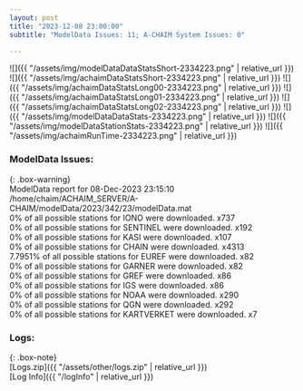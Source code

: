 ```yaml
---
layout: post
title: "2023-12-08 23:00:00"
subtitle: "ModelData Issues: 11; A-CHAIM System Issues: 0"

---
```


![]({{ "/assets/img/modelDataDataStatsShort-2334223.png" | relative_url }})
![]({{ "/assets/img/achaimDataStatsShort-2334223.png" | relative_url }})
![]({{ "/assets/img/achaimDataStatsLong00-2334223.png" | relative_url }})
![]({{ "/assets/img/achaimDataStatsLong01-2334223.png" | relative_url }})
![]({{ "/assets/img/achaimDataStatsLong02-2334223.png" | relative_url }})
![]({{ "/assets/img/modelDataDataStats-2334223.png" | relative_url }})
![]({{ "/assets/img/modelDataStationStats-2334223.png" | relative_url }})
![]({{ "/assets/img/achaimRunTime-2334223.png" | relative_url }})


### ModelData Issues:  
  
{: .box-warning}  
 ModelData report for 08-Dec-2023 23:15:10   
 /home/chaim/ACHAIM_SERVER/A-CHAIM/modelData/2023/342/23/modelData.mat   
 0% of all possible stations for IONO were downloaded. x737   
 0% of all possible stations for SENTINEL were downloaded. x192   
 0% of all possible stations for KASI were downloaded. x107   
 0% of all possible stations for CHAIN were downloaded. x4313   
 7.7951% of all possible stations for EUREF were downloaded. x82   
 0% of all possible stations for GARNER were downloaded. x82   
 0% of all possible stations for GREF were downloaded. x86   
 0% of all possible stations for IGS were downloaded. x86   
 0% of all possible stations for NOAA were downloaded. x290   
 0% of all possible stations for QGN were downloaded. x292   
 0% of all possible stations for KARTVERKET were downloaded. x7   
  


### Logs:  
  
{: .box-note}  
[Logs.zip]({{ "/assets/other/logs.zip" | relative_url }})  
[Log Info]({{ "/logInfo" | relative_url }})  
